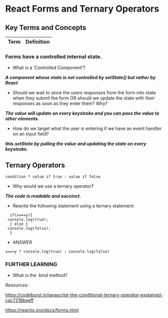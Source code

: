 # React Forms and Ternary Operators

## Key Terms and Concepts

Term | Definition
----- | -----

### Forms have a controlled internal state.

- What is a ‘Controlled Component’?

***A component whose state is not controlled by setState() but rather by React***

- Should we wait to store the users responses from the form into state when they submit the form OR should we update the state with their responses as soon as they enter them? Why?

***The value will update on every keystroke and you can pass the value to other elements.***

- How do we target what the user is entering if we have an event handler on an input field?

***this.setState by pulling the value and updating the state on every keystroke.***

## Ternary Operators

```
condition ? value if true : value if false
```

- Why would we use a ternary operator?

***The code is readable and succinct.***

- Rewrite the following statement using a ternary statement:

```
  if(x===y){
 console.log(true);
  } else {
 console.log(false);
  }
```
- ANSWER

```
x===y ? console.log(true) : console.log(false)
```


### FURTHER LEARNING

- What is the .bind method?


*Resources:*

https://codeburst.io/javascript-the-conditional-ternary-operator-explained-cac7218beeff

https://reactjs.org/docs/forms.html
